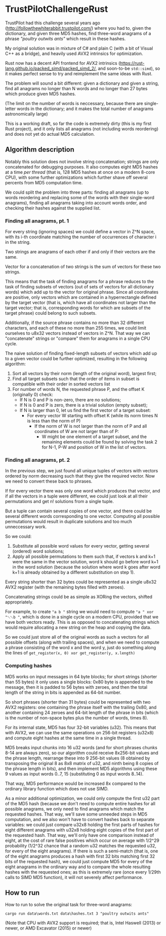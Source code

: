﻿# TrustPilotChallengeRust

TrustPilot had this challenge several years ago
(http://followthewhiterabbit.trustpilot.com/)
where you had to, given the dictionary, and given three MD5 hashes,
find three-word anagrams of a phrase *"poultry outwits ants"*
which result in these hashes.

My original solution was in mixture of C# and plain C (with a bit of Visual C++
as a bridge), and heavily used AVX2 intrinsics for optimization.

Rust now has a decent API frontend for AVX2 intrinsics 
(https://rust-lang.github.io/packed_simd/packed_simd_2/, and soon-to-be `std::simd`),
so it makes perfect sense to try and reimplement the same ideas with Rust.

The problem will sound a bit different: given a dictionary and given a string,
find all anagrams no longer than N words and no longer than 27 bytes
which produce given MD5 hashes.

(The limit on the number of words is neccessary, because there are single-letter words
in the dictionary; and it makes the total number of anagrams astronomically large)

This is a working draft, so far the code is extremely dirty (this is my first Rust project),
and it only lists all anagrams (not including words reordering)
and does not yet do actual MD5 calculation.

## Algorithm description

Notably this solution does not involve string concatenation;
strings are only concatenated for debugging purposes.
It also computes eight MD5 hashes at a time *per thread*
(that is, 128 MD5 hashes at once on a modern 8-core CPU),
with some further optimizations which further shave off
several percents from MD5 computation time.

We could split the problem into three parts: finding all anagrams
(up to words reordering and replacing some of the words with their single-word anagrams),
finding all anagrams taking into account words order,
and checking their hashes against the supplied list.

### Finding all anagrams, pt. 1

For every string (ignoring spaces) we could define a vector in Z^N space, with its i-th coordinate
matching the number of occurrences of character i in the string.

Two strings are anagrams of each other if and only if their vectors are the same.

Vector for a concatenation of two strings is the sum of vectors for these two strings.

This means that the task of finding anagrams for a phrase reduces to the task of finding
subsets of vectors (out of sets of vectors for all dictionary words) which add up
to the vector for original phrase.
Since all coordinates are positive, only vectors which are contained in a hyperrectangle
defined by the target vector (that is, which have all coordinates not larger
than the target vector; that is, corresponding words for which are subsets of the target phrase)
could belong to such subsets.

Additionally, if the source phrase contains no more than 32 different characters,
and each of these no more than 255 times, we could limit ourselves to u8x32 vectors
instead of vectors in Z^N.
That way we can "concatenate" strings or "compare" them for anagrams in a single CPU cycle.

The naive solution of finding fixed-length subsets of vectors which add up to a given vector
could be further optimized, resulting in the following algorithm:

1. Sort all vectors by their norm (length of the original word), largest first;
2. Find all target subsets such that the order of items in subset is compatible with their order in sorted vectors list
2. For number of words N, the requested phrase P, and the offset K (originally 0) check:
    * If N is 0 and P is non-zero, there are no solutions;
    * If N is 0 and P is zero, there is a trivial solution (empty subset);
    * If N is larger than 0, let us find the first vector of a target subset:
        * For every vector W starting with offset K
            (while its norm times N is less than the norm of P)
            * If the norm of W is not larger than the norm of P and all coordinates of W are not larger than of P:
                * W might be one element of a target subset, and the remaining elements could be found
                    by solving the task 2 for N-1, P-W and position of W in the list of vectors.

### Finding all anagrams, pt. 2

In the previous step, we just found all unique tuples of vectors with vectors ordered by norm decreasing
such that they give the required vector.
Now we need to convert these back to phrases.

If for every vector there was only one word which produces that vector,
and if all the vectors in a tuple were different,
we could just look at all their permutations and get n! solutions from a single tuple.

But a tuple can contain several copies of one vector,
and there could be several different words corresponding to one vector.
Computing all possible permutations would result in duplicate solutions
and too much unneccessary work.

So we could:

1. Substitute all possible word values for every vector, getting several (ordered) word solutions;
2. Apply all possible permutations to them such that, if vectors k and k+1 were the same in the vector solution,
    word k should go before word k+1 in the word solution
    (because the solution where word k goes after word k+1 is already obtained by a different substitution on step 1).

Every string shorter than 32 bytes could be represented as a single u8x32 AVX2 register
(with the remaining bytes filled with zeroes).

Concatenating strings could be as simple as XORing the vectors, shifted appropriately.

For example, to create `"a b "` string we would need to compute `"a " xor "␀␀b "`,
which is done in a single cycle on a modern CPU, provided that we have both vectors ready.
This is as opposed to concatenating strings which would require allocating a new string on the heap
and copying the data.

So we could just store all of the original words as such a vectors for all possible offsets
(along with trailing spaces), and when we need to compute a phrase consisting of the word x and the word y,
just do something along the lines of `get_register(x, 0) xor get_register(y, x.length)`

### Computing hashes

MD5 works on input messages in 64 byte blocks; for short strings (shorter than 55 bytes)
it only uses a single blocks: 0x80 byte is appended to the message, then it is padded to 56 bytes with zeroes,
and then the total length of the string in bits is appended as 64-bit number.

So short phrases (shorter than 31 bytes) could be represented with two AVX2 registers:
one containing the phrase itself with the trailing 0x80, and another containing 24 zeroes
and 64-bit length of the phrase in bits (which is the number of non-space bytes
plus the number of words, times 8).

For its internal state, MD5 has four 32-bit variables (u32).
This means that with AVX2, we can use the same operations on 256-bit registers
(u32x8) and compute eight hashes at the same time in a single thread.

MD5 breaks input chunks into 16 u32 words (and for short phrases chunks 8-14 are always zero),
so our algorithm could receive 8x256-bit values and the phrase length,
rearrange these into 9 256-bit values (8 obtained by transposing the original 8 as 8x8 matrix of u32,
and ninth being 8 copies of the phrase length in bits),
and then implement MD5 algorithms using these 9 values as input words 0..7, 15
(substituting 0 as input words 8..14).

That way, MD5 performance would be increased 8x compared to the ordinary library function
which does not use SIMD.

As a minor additional optimization, we could only compute the first u32 part of the MD5 hash
(because we don't need to compute entire hashes for all possible anagrams,
we only need to find anagrams which match the requested hashes.
That way, we'll save some unneeded steps in MD5 computation,
and we also won't have to convert hashes back to separate variables:
we could just compare u32x8 holding the first parts of hashes for eight different anagrams
with u32x8 holding eight copies of the first part of the requested hash.
That way, we'll only have one comparison instead of eight,
at the cost of rare false positives which occur on average with 1/2^29 probability
(1/2^32 chance that a random u32 matches the requested u32, for every of the eight anagrams).
If there is such a semi-match (that is, one of the eight anagrams produces a hash
with first 32 bits matching first 32 bits of the requested hash), we could just
compute MD5 for every of the eight anagrams in the ordinary way and
to compare the whole resulting hashes with the requested ones;
as this is extremely rare (once every 1/29th calls to SIMD MD5 function),
it will not severely affect performance.

## How to run

How to run to solve the original task for three-word anagrams:

```
cargo run data\words.txt data\hashes.txt 3 "poultry outwits ants"
```

(Note that CPU with AVX2 support is required; that is, Intel Haswell (2013) or newer, or AMD Excavator (2015) or newer)
